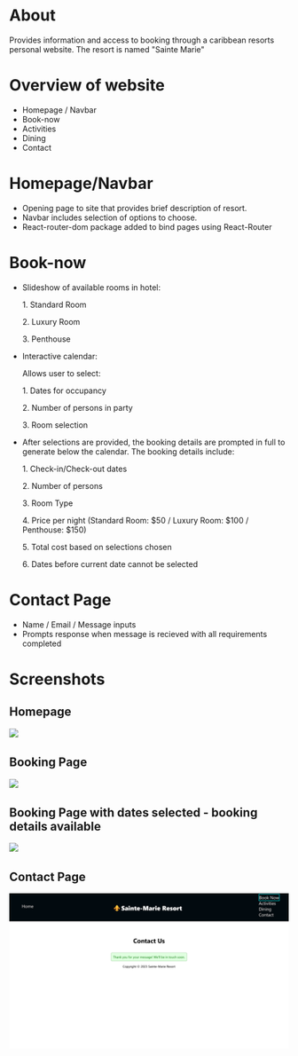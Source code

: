 # About
<p> Provides information and access to booking through a caribbean resorts personal website. The resort is named "Sainte Marie"</p>

# Overview of website
* Homepage / Navbar
* Book-now
* Activities
* Dining
* Contact

# Homepage/Navbar
* Opening page to site that provides brief description of resort.
* Navbar includes selection of options to choose.
* React-router-dom package added to bind pages using React-Router


# Book-now
* Slideshow of available rooms in hotel:
  <p>1. Standard Room</p>
  <p>2. Luxury Room</p>
  <p>3. Penthouse</p>
* Interactive calendar:
  <p>Allows user to select:</p>
  <p>1. Dates for occupancy</p>
  <p>2. Number of persons in party</p>
  <p>3. Room selection</p>
* After selections are provided, the booking details are prompted in full to generate below the calendar. The booking details include:</p>
  <p>1. Check-in/Check-out dates</p>
  <p>2. Number of persons</p>
  <p>3. Room Type</p>
  <p>4. Price per night (Standard Room: $50 / Luxury Room: $100 / Penthouse: $150)</p>
  <p>5. Total cost based on selections chosen</p>
  <p>6. Dates before current date cannot be selected</p>
  
# Contact Page
* Name / Email / Message inputs
* Prompts response when message is recieved with all requirements completed


# Screenshots
<h2>Homepage</h2>
<img src="screenshots/screenshot.png"/>
<h2>Booking Page</h2>
<img src="screenshots/screenshot2.png"/>
<h2>Booking Page with dates selected - booking details available</h2>
<img src="screenshots/screenshot3.png"/>
<h2>Contact Page</h2>
<img src="screenshots/screenshot-contact.png"/>


